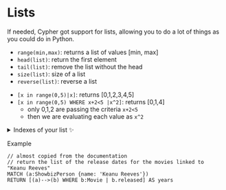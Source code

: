 # Lists

If needed, Cypher got support for lists, allowing you to do a lot of things as you could do in Python.

<div class="row row-cols-md-2 mx-0"><div>

* `range(min,max)`: returns a list of values [min, max]
* `head(list)`: return the first element
* `tail(list)`: remove the list without the head
* `size(list)`: size of a list
* `reverse(list)`: reverse a list
</div><div>

* `[x in range(0,5)|x]`: returns [0,1,2,3,4,5]
* `[x in range(0,5) WHERE x+2<5 |x^2]`: returns [0,1,4]
  * only 0,1,2 are passing the criteria `x+2<5`
  * then we are evaluating each value as `x^2`

</div></div>

<details class="details-e">
<summary>Indexes of your list ✨</summary>

* `list[0]`: first element
* `list[-1]`: last element
* `list[1..3]`: list of `list[1]`+`list[2]`
* `list[..3]`: list of `list[0]`+`list[1]`+`list[2]`
* `list[0..]`: list of `list[0]`+`list[1]`+...
</details>

Example

```cypher
// almost copied from the documentation
// return the list of the release dates for the movies linked to "Keanu Reeves"
MATCH (a:ShowbizPerson {name: 'Keanu Reeves'})
RETURN [(a)-->(b) WHERE b:Movie | b.released] AS years
````